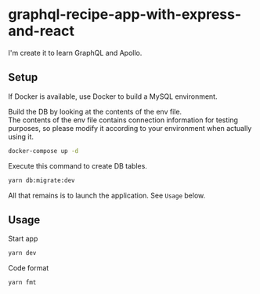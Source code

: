 # graphql-recipe-app-with-express-and-react

I'm create it to learn GraphQL and Apollo.

## Setup

If Docker is available, use Docker to build a MySQL environment.

Build the DB by looking at the contents of the env file.  
The contents of the env file contains connection information for testing purposes, so please modify it according to your environment when actually using it.

```sh
docker-compose up -d
```

Execute this command to create DB tables.

```sh
yarn db:migrate:dev
```

All that remains is to launch the application.
See `Usage` below.

## Usage

Start app

```bash
yarn dev
```

Code format

```bash
yarn fmt
```

